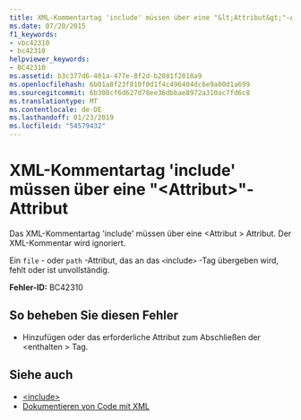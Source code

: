 ```yaml
---
title: XML-Kommentartag 'include' müssen über eine "&lt;Attribut&gt;"-Attribut
ms.date: 07/20/2015
f1_keywords:
- vbc42310
- bc42310
helpviewer_keywords:
- BC42310
ms.assetid: b3c377d6-401a-477e-8f2d-b2881f2818a9
ms.openlocfilehash: 6b01a8f23f810f0d1f4c496404dc6e9a00d1a699
ms.sourcegitcommit: 6b308cf6d627d78ee36dbbae8972a310ac7fd6c8
ms.translationtype: MT
ms.contentlocale: de-DE
ms.lasthandoff: 01/23/2019
ms.locfileid: "54579432"
---
```

# <a name="xml-comment-tag-include-must-have-a-ltattributegt-attribute"></a>XML-Kommentartag 'include' müssen über eine "&lt;Attribut&gt;"-Attribut
Das XML-Kommentartag 'include' müssen über eine \<Attribut > Attribut. Der XML-Kommentar wird ignoriert.  
  
 Ein `file` - oder `path` -Attribut, das an das `<`include`>` -Tag übergeben wird, fehlt oder ist unvollständig.  
  
 **Fehler-ID:** BC42310  
  
## <a name="to-correct-this-error"></a>So beheben Sie diesen Fehler  
  
-   Hinzufügen oder das erforderliche Attribut zum Abschließen der \<enthalten > Tag.  
  
## <a name="see-also"></a>Siehe auch
- [\<include>](../../visual-basic/language-reference/xmldoc/include.md)
- [Dokumentieren von Code mit XML](../../visual-basic/programming-guide/program-structure/documenting-your-code-with-xml.md)
